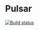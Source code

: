 # Pulsar
[![Build status](https://ci.appveyor.com/api/projects/status/an5aoaqnvywr7pwx?svg=true)](https://ci.appveyor.com/project/solyutor/pulsar)
